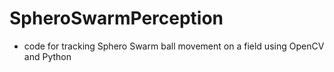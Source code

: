 # SpheroSwarmPerception
- code for tracking Sphero Swarm ball movement on a field using OpenCV and Python
